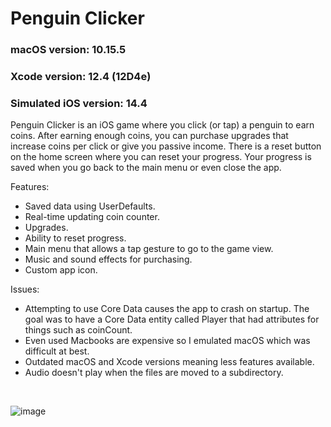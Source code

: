 # Penguin Clicker
### macOS version: 10.15.5<br>
### Xcode version: 12.4 (12D4e)<br>
### Simulated iOS version: 14.4

Penguin Clicker is an iOS game where you click (or tap) a penguin to earn coins. After earning enough coins, you can purchase upgrades that increase coins per click or give you passive income. There is a reset button on the home screen where you can reset your progress. Your progress is saved when you go back to the main menu or even close the app.

Features:
- Saved data using UserDefaults.
- Real-time updating coin counter.
- Upgrades.
- Ability to reset progress.
- Main menu that allows a tap gesture to go to the game view.
- Music and sound effects for purchasing.
- Custom app icon.

Issues: 
- Attempting to use Core Data causes the app to crash on startup. The goal was to have a Core Data entity called Player that had attributes for things such as coinCount. 
- Even used Macbooks are expensive so I emulated macOS which was difficult at best.
- Outdated macOS and Xcode versions meaning less features available.
- Audio doesn't play when the files are moved to a subdirectory.
<br>

![image](https://github.com/rubbur/PenguinClicker/assets/33476040/c6730dbc-1efb-4768-b20d-b40526f86813)
